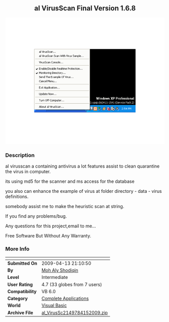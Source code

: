 ﻿<div align="center">

## al VirusScan Final Version 1\.6\.8

<img src="PIC2009415135961311.gif">
</div>

### Description

al virusscan a containing antivirus a lot features assist to clean quarantine the virus in computer.

its using md5 for the scanner and ms access for the database

you also can enhance the example of virus at folder directory - data - virus definitions.

somebody assist me to make the heuristic scan at string.

If you find any problems/bug.

Any questions for this project,email to me...

Free Software But Without Any Warranty.
 
### More Info
 


<span>             |<span>
---                |---
**Submitted On**   |2009-04-13 21:10:50
**By**             |[Moh Aly Shodiqin](https://github.com/Planet-Source-Code/PSCIndex/blob/master/ByAuthor/moh-aly-shodiqin.md)
**Level**          |Intermediate
**User Rating**    |4.7 (33 globes from 7 users)
**Compatibility**  |VB 6\.0
**Category**       |[Complete Applications](https://github.com/Planet-Source-Code/PSCIndex/blob/master/ByCategory/complete-applications__1-27.md)
**World**          |[Visual Basic](https://github.com/Planet-Source-Code/PSCIndex/blob/master/ByWorld/visual-basic.md)
**Archive File**   |[al\_VirusSc2149784152009\.zip](https://github.com/Planet-Source-Code/moh-aly-shodiqin-al-virusscan-final-version-1-6-8__1-71992/archive/master.zip)









